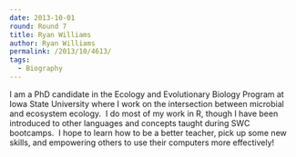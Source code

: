 ```yaml
---
date: 2013-10-01
round: Round 7
title: Ryan Williams
author: Ryan Williams
permalink: /2013/10/4613/
tags:
  - Biography
---
```

I am a PhD candidate in the Ecology and Evolutionary Biology Program at Iowa State University where I work on the intersection between microbial and ecosystem ecology.  I do most of my work in R, though I have been introduced to other languages and concepts taught during SWC bootcamps.  I hope to learn how to be a better teacher, pick up some new skills, and empowering others to use their computers more effectively!

